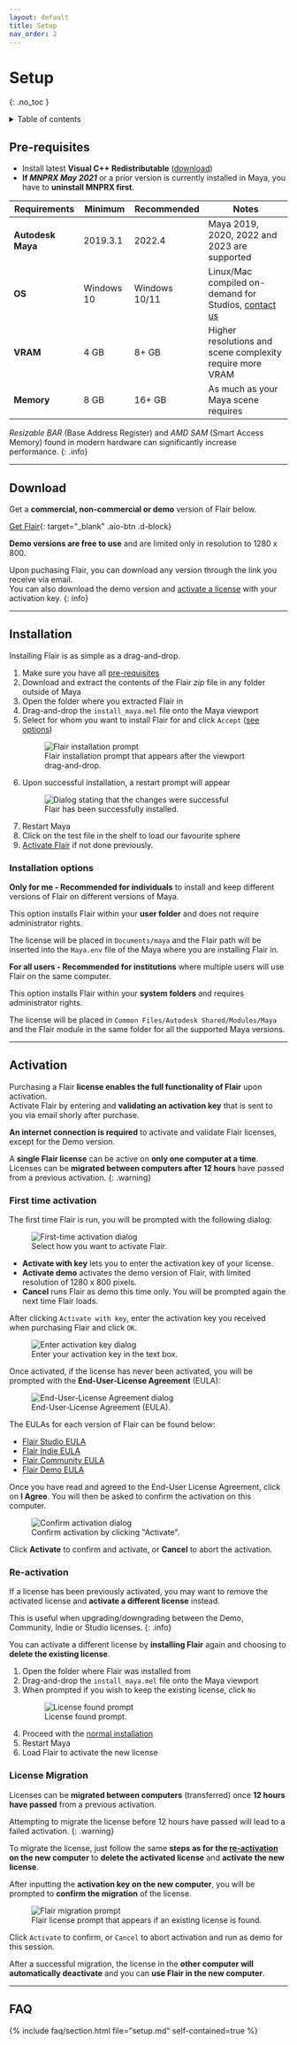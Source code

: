```yaml
---
layout: default
title: Setup
nav_order: 2
---
```

# Setup
{: .no_toc }

<details close markdown="block">
  <summary>
    Table of contents
  </summary>
  {: .text-delta }
1. TOC
{:toc}
</details>


## Pre-requisites

- Install latest **Visual C++ Redistributable** ([download](https://aka.ms/vs/17/release/vc_redist.x64.exe))
- **If _MNPRX May 2021_** or a prior version is currently installed in Maya, you have to **uninstall MNPRX first**.

| Requirements      | Minimum    | Recommended   | Notes                                                                                   |
|-------------------|------------|---------------|-----------------------------------------------------------------------------------------|
| **Autodesk Maya** | 2019.3.1   | 2022.4        | Maya 2019, 2020, 2022 and 2023 are supported                                                       |
| **OS**            | Windows 10 | Windows 10/11 | Linux/Mac compiled on-demand for Studios, [contact us](https://artineering.io/contact) |
| **VRAM**          | 4 GB       | 8+ GB          | Higher resolutions and scene complexity require more VRAM                               |
| **Memory**        | 8 GB       | 16+ GB         | As much as your Maya scene requires                                                     |

_Resizable BAR_ (Base Address Register) and _AMD SAM_ (Smart Access Memory) found in modern hardware can significantly increase performance.
{: .info}

---
## Download
Get a **commercial, non-commercial or demo** version of Flair below.

[Get Flair](https://artineering.io/software/flair#download){: target="_blank" .aio-btn .d-block}

**Demo versions are free to use** and are limited only in resolution to 1280 x 800.

Upon puchasing Flair, you can download any version through the link you receive via email.  
You can also download the demo version and [activate a license](#activation) with your activation key.
{: info}

---
## Installation
Installing Flair is as simple as a drag-and-drop.  

1. Make sure you have all [pre-requisites](#pre-requisites)
2. Download and extract the contents of the Flair *zip* file in any folder outside of Maya
3. Open the folder where you extracted Flair in
4. Drag-and-drop the `install_maya.mel` file onto the Maya viewport
5. Select for whom you want to install Flair for and click `Accept` ([see options](#installation-options))
	<figure class="aio-ui aio-window">
		<img src="/media/setup/installation.png" alt="Flair installation prompt">
		<figcaption>Flair installation prompt that appears after the viewport drag-and-drop.</figcaption>
	</figure>
6. Upon successful installation, a restart prompt will appear
    <figure class="aio-ui aio-window">
        <img src="/media/setup/success.png" alt="Dialog stating that the changes were successful">
        <figcaption>Flair has been successfully installed.</figcaption>
    </figure>
7. Restart Maya
8. Click on the test file in the shelf to load our favourite sphere
9. [Activate Flair](#activation) if not done previously.



### Installation options

**Only for me - Recommended for individuals** to install and keep different versions of Flair on different versions of Maya.

This option installs Flair within your **user folder** and does not require administrator rights.

The license will be placed in `Documents/maya` and the Flair path will be inserted into the `Maya.env` file of the Maya where you are installing Flair in.

**For all users - Recommended for institutions** where multiple users will use Flair on the same computer.

This option installs Flair within your **system folders** and requires administrator rights.

The license will be placed in `Common Files/Autodesk Shared/Modules/Maya` and the Flair module in the same folder for all the supported Maya versions.

---
## Activation
Purchasing a Flair **license enables the full functionality of Flair** upon activation.  
Activate Flair by entering and **validating an activation key** that is sent to you via email shorly after purchase.

**An internet connection is required** to activate and validate Flair licenses, except for the Demo version.

A **single Flair license** can be active on **only one computer at a time**.  
Licenses can be **migrated between computers after 12 hours** have passed from a previous activation.
{: .warning}

### First time activation
The first time Flair is run, you will be prompted with the following dialog:

<figure class="aio-ui aio-window">
	<img src="/media/setup/activation_activate.png" alt="First-time activation dialog">
	<figcaption>Select how you want to activate Flair.</figcaption>
</figure>

* **Activate with key** lets you to enter the activation key of your license.  
* **Activate demo** activates the demo version of Flair, with limited resolution of 1280 x 800 pixels.
* **Cancel** runs Flair as demo this time only. You will be prompted again the next time Flair loads.

After clicking `Activate with key`, enter the activation key you received when purchasing Flair and click `OK`.

<figure class="aio-ui aio-window">
	<img src="/media/setup/activation_key.png" alt="Enter activation key dialog">
	<figcaption>Enter your activation key in the text box.</figcaption>
</figure>

Once activated, if the license has never been activated, you will be prompted with the **End-User-License Agreement** (EULA):

<figure class="aio-ui aio-window">
	<img src="/media/setup/activation_eula.png" alt="End-User-License Agreement dialog">
	<figcaption>End-User-License Agreement (EULA).</figcaption>
</figure>

The EULAs for each version of Flair can be found below:
* [Flair Studio EULA](https://artineering.io/legal/flair-studio-eula)
* [Flair Indie EULA](https://artineering.io/legal/flair-indie-eula)
* [Flair Community EULA](https://artineering.io/legal/flair-community-eula)
* [Flair Demo EULA](https://artineering.io/legal/flair-demo-eula)

Once you have read and agreed to the End-User License Agreement, click on **I Agree**. You will then be asked to confirm the activation on this computer. 

<figure class="aio-ui aio-window">
	<img src="/media/setup/activation_confirm.png" alt="Confirm activation dialog">
	<figcaption>Confirm activation by clicking "Activate".</figcaption>
</figure>

Click **Activate** to confirm and activate, or **Cancel** to abort the activation.

### Re-activation

If a license has been previously activated, you may want to remove the activated license and **activate a different license** instead.

This is useful when upgrading/downgrading between the Demo, Community, Indie or Studio licenses.
{: .info}

You can activate a different license by **installing Flair** again and choosing to **delete the existing license**.

1. Open the folder where Flair was installed from
2. Drag-and-drop the `install_maya.mel` file onto the Maya viewport
3. When prompted if you wish to keep the existing license, click `No`
    <figure class="aio-ui aio-window">
        <img src="/media/setup/installation_license_confirmation.png" alt="License found prompt">
        <figcaption>License found prompt.</figcaption>
    </figure>
4. Proceed with the [normal installation](#installation)
4. Restart Maya
3. Load Flair to activate the new license


### License Migration

Licenses can be **migrated between computers** (transferred) once **12 hours have passed** from a previous activation.

Attempting to migrate the license before 12 hours have passed will lead to a failed activation.
{: .warning}

To migrate the license, just follow the same **steps as for the [re-activation](#re-activation) on the new computer** to **delete the activated license** and **activate the new license**.

After inputting the **activation key on the new computer**, you will be prompted to **confirm the migration** of the license.

<figure class="aio-ui aio-window">
	<img src="/media/setup/activation_migration.png" alt="Flair migration prompt">
	<figcaption>Flair license prompt that appears if an existing license is found.</figcaption>
</figure>

Click `Activate` to confirm, or `Cancel` to abort activation and run as demo for this session.

After a successful migration, the license in the **other computer will automatically deactivate** and you can **use Flair in the new computer**.


---

## FAQ
{% include faq/section.html file="setup.md" self-contained=true %}
